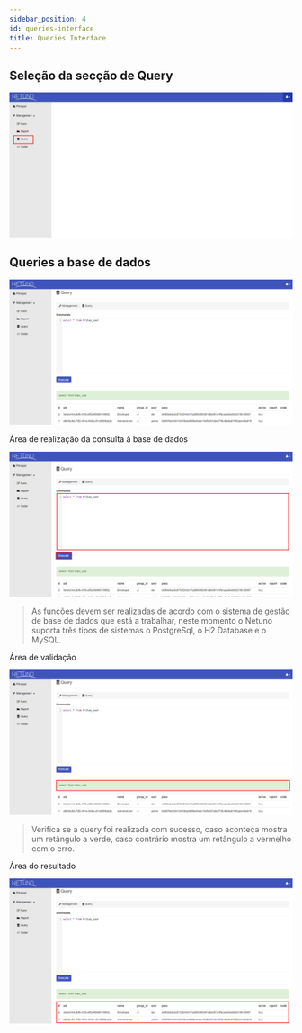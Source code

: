 ```yaml
---
sidebar_position: 4
id: queries-interface
title: Queries Interface
---
```


## Seleção da secção de Query

![queries-interface1.png](/docs/assets/queries-interface1.png)

## Queries a base de dados

![queries-interface2.png](/docs/assets/queries-interface2.png)

Área de realização da consulta à base de dados

![queries-interface3.png](/docs/assets/queries-interface3.png)

> As funções devem ser realizadas de acordo com o sistema de gestão de base de dados que está a trabalhar, neste momento o Netuno suporta três tipos de sistemas o PostgreSql, o H2 Database e o MySQL.

Área de validação

![queries-interface4.png](/docs/assets/queries-interface4.png)

> Verifica se a query foi realizada com sucesso, caso aconteça mostra um retângulo a verde, caso contrário mostra um retângulo a vermelho com o erro.

Área do resultado

![queries-interface5.png](/docs/assets/queries-interface5.png)
